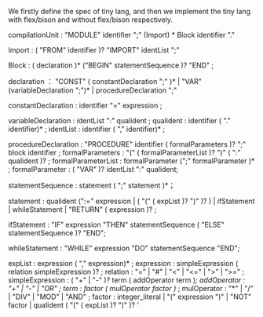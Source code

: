 We firstly define the spec of tiny lang, and then we implement the tiny lang with flex/bison and without flex/bison respectively.

compilationUnit
  : "MODULE" identifier ";" (Import) * Block identifier "."

Import : ( "FROM" identifier )? "IMPORT" identList ";"

Block
    : ( declaration )* ("BEGIN" statementSequence )? "END" ;

declaration
    ： "CONST" ( constantDeclaration ";" )*
    |  "VAR" (variableDeclaration ";")*
    |  procedureDeclaration ";"

constantDeclaration : identifier "=" expression ;

variableDeclaration : identList ":" qualident ;
qualident : identifier ( "." identifier)* ;
identList : identifier ( "," identifier)* ;

procedureDeclaration
  : "PROCEDURE" identifier ( formalParameters )? ";"
    block identifier ;
formalParameters
  : "(" ( formalParameterList )? ")" ( ":" qualident )? ;
formalParameterList
  : formalParameter (";" formalParameter )* ;
formalParameter : ( "VAR" )? identList ":" qualident;

statementSequence
  : statement ( ";" statement )*；

statement
  : qualident (":=" expression | (  "(" ( expList )? ")" )? )
  | ifStatement | whileStatement | "RETURN" ( expression )? ;

ifStatement
  : "IF" expression "THEN" statementSequence
    ( "ELSE" statementSequence )? "END";

whileStatement
  : "WHILE" expression "DO" statementSequence "END";

expList
  : expression ( "," expression)* ;
expression
  : simpleExpression ( relation simpleExpression )? ;
relation
  : "=" | "#" | "<" | "<=" | ">" | ">=" ;
simpleExpression
  : ( "+" | "-" )? term ( addOperator term )*;
addOperator
  : "+" | "-" | "OR" ;
term
  : factor ( mulOperator factor )* ;
mulOperator
  : "*" | "/" | "DIV" | "MOD" | "AND" ;
factor
  : integer_literal | "(" expression ")" | "NOT" factor
  | qualident ( "(" ( expList )? ")" )? '
